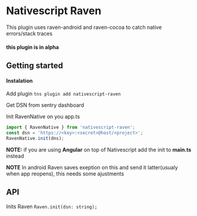 # Nativescript Raven
This plugin uses raven-android and raven-cocoa to catch native errors/stack traces

#### this plugin is in alpha
## Getting started

#### Instalation
Add plugin
`tns plugin add nativescript-raven`

Get DSN from sentry dashboard


Init RavenNative on you app.ts

```ts
import { RavenNative } from 'nativescript-raven';
const dsn = 'https://<key>:<secret>@host/<project>';
RavenNative.init(dns);
```
**NOTE:** if you are using **Angular** on top of Nativescript add the init to **main.ts** instead
 
**NOTE** In android Raven saves exeption on this and send it latter(usualy when app reopens), this needs some ajustments

## API
Inits Raven
 `Raven.init(dsn: string);`







